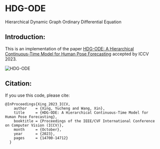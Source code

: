 # HDG-ODE
Hierarchical Dynamic Graph Ordinary Differential Equation

## Introduction: 
This is an implementation of the paper [HDG-ODE: A Hierarchical Continuous-Time Model for Human Pose Forecasting](https://openaccess.thecvf.com/content/ICCV2023/html/Xing_HDG-ODE_A_Hierarchical_Continuous-Time_Model_for_Human_Pose_Forecasting_ICCV_2023_paper.html) accepted by ICCV 2023.

![HDG-ODE](https://github.com/SBU-YCX/imgs/blob/main/HDG-ODE.PNG)

## Citation:
If you use this code, please cite:
```
@InProceedings{Xing_2023_ICCV,
    author    = {Xing, Yucheng and Wang, Xin},
    title     = {HDG-ODE: A Hierarchical Continuous-Time Model for Human Pose Forecasting},
    booktitle = {Proceedings of the IEEE/CVF International Conference on Computer Vision (ICCV)},
    month     = {October},
    year      = {2023},
    pages     = {14700-14712}
  }
```
